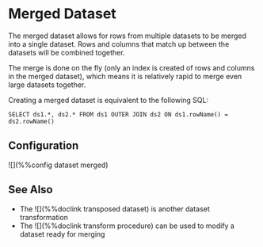 # Merged Dataset

The merged dataset allows for rows from multiple datasets to be merged into a
single dataset.  Rows and columns that match up between the datasets will be
combined together.

The merge is done on the fly (only an index is created of rows and columns
in the merged dataset), which means it is relatively rapid to merge even
large datasets together.

Creating a merged dataset is equivalent to the following SQL:

```
SELECT ds1.*, ds2.* FROM ds1 OUTER JOIN ds2 ON ds1.rowName() = ds2.rowName()
```

## Configuration

![](%%config dataset merged)

## See Also

* The ![](%%doclink transposed dataset) is another dataset transformation
* The ![](%%doclink transform procedure) can be used to modify a dataset ready for merging
